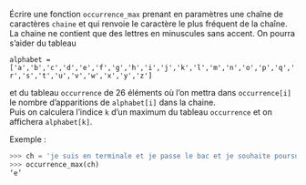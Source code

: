 Écrire une fonction `occurrence_max` prenant en paramètres une chaîne de caractères
`chaine` et qui renvoie le caractère le plus fréquent de la chaîne. La chaine ne contient
que des lettres en minuscules sans accent.
On pourra s’aider du tableau

`alphabet = ['a','b','c','d','e','f','g','h','i','j','k','l','m','n','o','p','q','r','s','t','u','v','w','x','y','z']`

et du tableau `occurrence` de 26 éléments où l’on mettra dans `occurrence[i]` le
nombre d’apparitions de `alphabet[i]` dans la chaine.  
Puis on calculera l’indice `k` d’un maximum du tableau `occurrence` et on affichera `alphabet[k]`.

Exemple :

```python
>>> ch = 'je suis en terminale et je passe le bac et je souhaite poursuivre des etudes pour devenir expert en informatique'
>>> occurrence_max(ch)
‘e’
```
